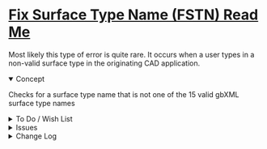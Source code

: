 # [Fix Surface Type Name (FSTN)  Read Me]( #r0-4-0/fstn-fix-surface-type-name/README.md )

Most likely this type of error is quite rare. It occurs when a user types in a non-valid surface type in the originating CAD application.

<details open>

<summary>Concept</summary>

Checks for a surface type name that is not one of the 15 valid gbXML surface type names

</details>

<details>

<summary>To Do / Wish List</summary>


</details>

<details>

<summary>Issues</summary>


</details>

<details>

<summary>Change Log</summary>

### 2019-05-16 ~ Theo

* F - FSTN: update list of issues to select element

### 2019-05-14 ~ Theo

* F - First commit

</details>